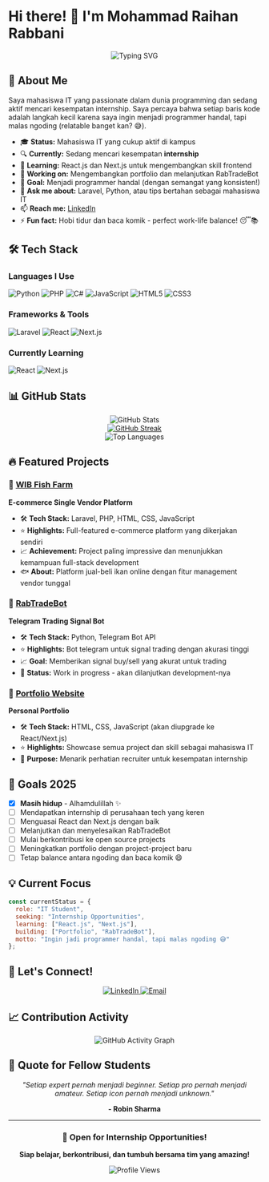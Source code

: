 # Hi there! 👋 I'm Mohammad Raihan Rabbani

<div align="center">
  <img src="https://readme-typing-svg.herokuapp.com?font=Fira+Code&pause=1000&multicolor=true&center=true&vCenter=true&width=435&lines=Welcome+to+my+GitHub+profile!;IT+Student+%7C+Future+Developer;Looking+for+internship+opportunities;Building+cool+projects+with+passion!" alt="Typing SVG" />
</div>

## 🚀 About Me

Saya mahasiswa IT yang passionate dalam dunia programming dan sedang aktif mencari kesempatan internship. Saya percaya bahwa setiap baris kode adalah langkah kecil karena saya ingin menjadi programmer handal, tapi malas ngoding (relatable banget kan? 😅).

- 🎓 **Status:** Mahasiswa IT yang cukup aktif di kampus
- 🔍 **Currently:** Sedang mencari kesempatan **internship**
- 🌱 **Learning:** React.js dan Next.js untuk mengembangkan skill frontend
- 💼 **Working on:** Mengembangkan portfolio dan melanjutkan RabTradeBot
- 🎯 **Goal:** Menjadi programmer handal (dengan semangat yang konsisten!)
- 💬 **Ask me about:** Laravel, Python, atau tips bertahan sebagai mahasiswa IT
- 📫 **Reach me:** [LinkedIn](https://www.linkedin.com/in/mohammadraihanrabbani/)
- ⚡ **Fun fact:** Hobi tidur dan baca komik - perfect work-life balance! 😴📚

## 🛠️ Tech Stack

### Languages I Use
![Python](https://img.shields.io/badge/Python-3776AB?style=for-the-badge&logo=python&logoColor=white)
![PHP](https://img.shields.io/badge/PHP-777BB4?style=for-the-badge&logo=php&logoColor=white)
![C#](https://img.shields.io/badge/C%23-239120?style=for-the-badge&logo=c-sharp&logoColor=white)
![JavaScript](https://img.shields.io/badge/JavaScript-F7DF1E?style=for-the-badge&logo=javascript&logoColor=black)
![HTML5](https://img.shields.io/badge/HTML5-E34F26?style=for-the-badge&logo=html5&logoColor=white)
![CSS3](https://img.shields.io/badge/CSS3-1572B6?style=for-the-badge&logo=css3&logoColor=white)

### Frameworks & Tools
![Laravel](https://img.shields.io/badge/Laravel-FF2D20?style=for-the-badge&logo=laravel&logoColor=white)
![React](https://img.shields.io/badge/React-20232A?style=for-the-badge&logo=react&logoColor=61DAFB)
![Next.js](https://img.shields.io/badge/Next.js-000000?style=for-the-badge&logo=next.js&logoColor=white)

### Currently Learning
![React](https://img.shields.io/badge/Learning-React-61DAFB?style=for-the-badge&logo=react&logoColor=white)
![Next.js](https://img.shields.io/badge/Learning-Next.js-000000?style=for-the-badge&logo=next.js&logoColor=white)

## 📊 GitHub Stats

<div align="center">
  <img src="https://github-readme-stats.vercel.app/api?username=rab781&show_icons=true&theme=tokyonight&hide_border=true" alt="GitHub Stats" />
</div>

<div align="center">
  <a href="https://git.io/streak-stats"><img src="https://streak-stats.demolab.com?user=rab781" alt="GitHub Streak" /></a>
</div>

<div align="center">
  <img src="https://github-readme-stats.vercel.app/api/top-langs/?username=rab781&layout=compact&theme=tokyonight&hide_border=true" alt="Top Languages" />
</div>

## 🔥 Featured Projects

### 🌟 [WIB Fish Farm](https://github.com/rab781/wib-fish-farm)
**E-commerce Single Vendor Platform**
- 🛠 **Tech Stack:** Laravel, PHP, HTML, CSS, JavaScript
- ⭐ **Highlights:** Full-featured e-commerce platform yang dikerjakan sendiri
- 📈 **Achievement:** Project paling impressive dan menunjukkan kemampuan full-stack development
- 🐟 **About:** Platform jual-beli ikan online dengan fitur management vendor tunggal

### 🤖 [RabTradeBot](https://github.com/rab781/rabtradebot)
**Telegram Trading Signal Bot**
- 🛠 **Tech Stack:** Python, Telegram Bot API
- ⭐ **Highlights:** Bot telegram untuk signal trading dengan akurasi tinggi
- 📈 **Goal:** Memberikan signal buy/sell yang akurat untuk trading
- 🚧 **Status:** Work in progress - akan dilanjutkan development-nya

### 💼 [Portfolio Website](https://github.com/rab781/portfolio)
**Personal Portfolio**
- 🛠 **Tech Stack:** HTML, CSS, JavaScript (akan diupgrade ke React/Next.js)
- ⭐ **Highlights:** Showcase semua project dan skill sebagai mahasiswa IT
- 🎯 **Purpose:** Menarik perhatian recruiter untuk kesempatan internship

## 🎯 Goals 2025

- [x] **Masih hidup** - Alhamdulillah ✨
- [ ] Mendapatkan internship di perusahaan tech yang keren
- [ ] Menguasai React dan Next.js dengan baik
- [ ] Melanjutkan dan menyelesaikan RabTradeBot
- [ ] Mulai berkontribusi ke open source projects
- [ ] Meningkatkan portfolio dengan project-project baru
- [ ] Tetap balance antara ngoding dan baca komik 😄

## 💡 Current Focus

```javascript
const currentStatus = {
  role: "IT Student",
  seeking: "Internship Opportunities",
  learning: ["React.js", "Next.js"],
  building: ["Portfolio", "RabTradeBot"],
  motto: "Ingin jadi programmer handal, tapi malas ngoding 😅"
};
```

## 🤝 Let's Connect!

<div align="center">
  <a href="https://www.linkedin.com/in/mohammadraihanrabbani/" target="_blank">
    <img src="https://img.shields.io/badge/LinkedIn-0077B5?style=for-the-badge&logo=linkedin&logoColor=white" alt="LinkedIn" />
  </a>
  <a href="mailto:raihanrabbani199@gmail.com" target="_blank">
    <img src="https://img.shields.io/badge/Email-D14836?style=for-the-badge&logo=gmail&logoColor=white" alt="Email" />
  </a>
</div>

## 📈 Contribution Activity

<div align="center">
  <img src="https://github-readme-activity-graph.vercel.app/graph?username=rab781&theme=tokyo-night&hide_border=true" alt="GitHub Activity Graph" />
</div>

## 💭 Quote for Fellow Students

<div align="center">
  
  *"Setiap expert pernah menjadi beginner. Setiap pro pernah menjadi amateur. Setiap icon pernah menjadi unknown."*
  
  **- Robin Sharma**
  
</div>

---

<div align="center">
  
  ### 🚀 Open for Internship Opportunities!
  **Siap belajar, berkontribusi, dan tumbuh bersama tim yang amazing!**
  
  ![Profile Views](https://komarev.com/ghpvc/?username=rab781&color=brightgreen&style=flat-square)
  
</div>
